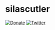 # silascutler
[![Donate](https://img.shields.io/badge/Donate-PayPal-green.svg)](https://www.paypal.com/paypalme/silascutler)
[![Twitter](https://img.shields.io/twitter/follow/silascutler?style=social)](https://twitter.com/silascutler)



